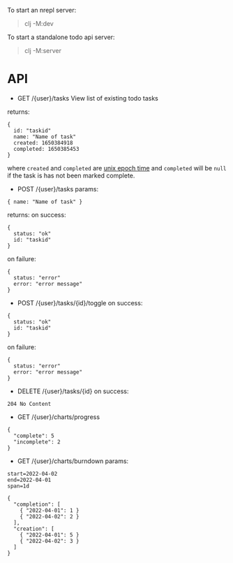 To start an nrepl server:

> clj -M:dev

To start a standalone todo api server:

> clj -M:server

# API

- GET /{user}/tasks
View list of existing todo tasks

returns:
```
{
  id: "taskid"
  name: "Name of task"
  created: 1650384918
  completed: 1650385453
}
```
where `created` and `completed` are [unix epoch time](https://en.wikipedia.org/wiki/Unix_time) and `completed` will be `null` if the task is has not been marked complete.

- POST /{user}/tasks
params:
```
{ name: "Name of task" }
```

returns:
on success:
```
{
  status: "ok"
  id: "taskid"
}
```

on failure:
```
{
  status: "error"
  error: "error message"
}
```

- POST /{user}/tasks/{id}/toggle
on success:
```
{
  status: "ok"
  id: "taskid"
}
```

on failure:
```
{
  status: "error"
  error: "error message"
}
```

- DELETE /{user}/tasks/{id}
on success:
```
204 No Content
```

- GET /{user}/charts/progress
```
{
  "complete": 5
  "incomplete": 2
}
```

- GET /{user}/charts/burndown
params:
```
start=2022-04-02
end=2022-04-01
span=1d
```

```
{
  "completion": [
    { "2022-04-01": 1 }
    { "2022-04-02": 2 }
  ],
  "creation": [
    { "2022-04-01": 5 }
    { "2022-04-02": 3 }
  ]
}
